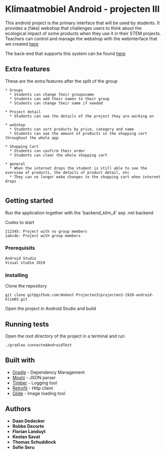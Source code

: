 # Klimaatmobiel Android - projecten III

This android project is the primary interface that will be used by students. It provides a (fake)
webshop that challenges users to think about the ecological impact of some products when they use it
in their STEM projects. Teachers can control and manage the webshop with the webinterface that we created
[here](https://github.com/HoGent-Projecten3/projecten3-1920-angular-klim03)

The back-end that supports this system can be found [here](https://github.com/HoGent-Projecten3/projecten3-1920-backend-klim03)

## Extra features
These are the extra features after the split of the group
```
* Groups
  * Students can change their groupsname
  * Students can add their names to their group
  * Students can change their name if needed
  
* Project detail
  * Students can see the details of the project they are working on
  
* webshop
  * Students can sort products by price, category and name
  * Students can see the amount of products in the shopping cart throughout the whole app
  
* Shopping Cart
  * Students can confirm their order
  * Students can clear the whole shopping cart
  
* general
  * When the internet drops the student is still able to see the overview of products, the details of product detail, etc
  * They can no longer make changes to the shopping cart when internet drops
  
```

## Getting started

Run the application together with the 'backend_klim_4' asp .net backend

Codes to start
```
212345: Project with no group members
1abcde: Project with group members
```


### Prerequisits

```
Android Studio
Visual studio 2019
```

### Installing

Clone the repository

```
git clone git@github.com:HoGent-Projecten3/projecten3-1920-android-klim03.git
```

Open the project in Android Studio and build

## Running tests

Open the root directory of the project in a terminal and run

```
./gradlew connectedAndroidTest
```

## Built with

* [Gradle](https://gradle.org) - Dependency Management
* [Moshi](https://github.com/square/moshi) - JSON parser
* [Timber](https://github.com/JakeWharton/timber) - Logging tool
* [Retrofit](https://github.com/square/retrofit) - Http client
* [Glide](https://github.com/bumptech/glide) - Image loading tool

## Authors

* **Daan Dedecker**
* **Robbe Decorte**
* **Florian Landuyt**
* **Keelan Savat**
* **Thomas Schuddinck**
* **Sofie Seru**

